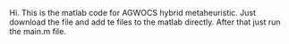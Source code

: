Hi. This is the matlab code for AGWOCS hybrid metaheuristic. Just download the file and add te files to the matlab directly. After that just run the main.m file.
